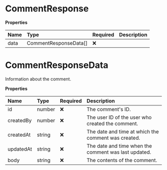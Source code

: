 # CommentResponse

**Properties**

| Name | Type                  | Required | Description |
| :--- | :-------------------- | :------- | :---------- |
| data | CommentResponseData[] | ❌       |             |

# CommentResponseData

Information about the comment.

**Properties**

| Name      | Type   | Required | Description                                          |
| :-------- | :----- | :------- | :--------------------------------------------------- |
| id        | number | ❌       | The comment's ID.                                    |
| createdBy | number | ❌       | The user ID of the user who created the comment.     |
| createdAt | string | ❌       | The date and time at which the comment was created.  |
| updatedAt | string | ❌       | The date and time when the comment was last updated. |
| body      | string | ❌       | The contents of the comment.                         |

<!-- This file was generated by liblab | https://liblab.com/ -->
